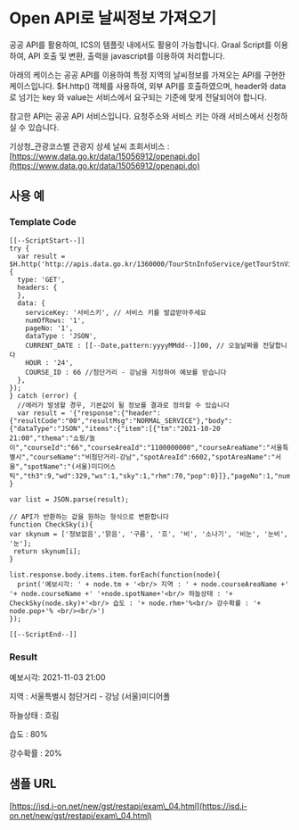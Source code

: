 # Open API로 날씨정보 가져오기

공공 API를 활용하여, ICS의 템플릿 내에서도 활용이 가능합니다. Graal Script를 이용하여, API 호출 및 변환, 출력을 javascript를 이용하여 처리합니다.

아래의 케이스는 공공 API를 이용하여 특정 지역의 날씨정보를 가져오는 API를 구현한 케이스입니다. $H.http() 객체를 사용하여, 외부 API를 호출하였으며, header와 data로 넘기는 key 와 value는 서비스에서 요구되는 기준에 맞게 전달되어야 합니다.

참고한 API는 공공 API 서비스입니다. 요청주소와 서비스 키는 아래 서비스에서 신청하실 수 있습니다.

기상청\_관광코스별 관광지 상세 날씨 조회서비스 : [https://www.data.go.kr/data/15056912/openapi.do](https://www.data.go.kr/data/15056912/openapi.do)

## 사용 예

### Template Code

```
[[--ScriptStart--]]
try {
  var result = $H.http('http://apis.data.go.kr/1360000/TourStnInfoService/getTourStnVilageFcst', {
  type: 'GET',
  headers: {
  },
  data: {
    serviceKey: '서비스키', // 서비스 키를 발급받아주세요
    numOfRows: '1',
    pageNo: '1',
    dataType : 'JSON',
    CURRENT_DATE : [[--Date,pattern:yyyyMMdd--]]00, // 오늘날짜를 전달합니다
    HOUR : '24',
    COURSE_ID : 66 //첨단거리 - 강남을 지정하여 예보를 받습니다 
  },
});
} catch (error) {
  //에러가 발생할 경우, 기본값이 될 정보를 결과로 정의할 수 있습니다
  var result = '{"response":{"header":{"resultCode":"00","resultMsg":"NORMAL_SERVICE"},"body":{"dataType":"JSON","items":{"item":[{"tm":"2021-10-20 21:00","thema":"쇼핑/놀이","courseId":"66","courseAreaId":"1100000000","courseAreaName":"서울특별시","courseName":"비첨단거리-강남","spotAreaId":6602,"spotAreaName":"서울","spotName":"(서울)미디어스틱","th3":9,"wd":329,"ws":1,"sky":1,"rhm":70,"pop":0}]},"pageNo":1,"numOfRows":1,"totalCount":1}}}';
}

var list = JSON.parse(result);

// API가 반환하는 값을 원하는 형식으로 변환합니다
function CheckSky(i){
var skynum = ['정보없음','맑음', '구름', '흐', '비', '소나기', '비눈', '눈비', '눈'];
 return skynum[i];
}

list.response.body.items.item.forEach(function(node){
  print('예보시각: ' + node.tm + '<br/> 지역 : ' + node.courseAreaName +'  '+ node.courseName +' '+node.spotName+'<br/> 하늘상태 : '+ CheckSky(node.sky)+'<br/> 습도 : '+ node.rhm+'%<br/> 강수확률 : '+ node.pop+'% <br/><br/>')
});

[[--ScriptEnd--]]
```

### Result

예보시각: 2021-11-03 21:00

지역 : 서울특별시 첨단거리 - 강남 (서울)미디어폴

하늘상태 : 흐림

습도 : 80%

강수확률 : 20%

## 샘플 URL

[https://isd.i-on.net/new/gst/restapi/exam\_04.html](https://isd.i-on.net/new/gst/restapi/exam\_04.html)
